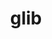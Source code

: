 ---
title: "glib"
layout: cache
categories: [package, v0.19]
meta: {"versions": ["2.74.1"], "compilers": ["gcc@=11.1.0", "gcc@=7.5.0", "oneapi@=2022.1.0"], "oss": ["ubuntu18.04", "ubuntu20.04"], "platforms": ["linux"], "targets": ["x86_64"], "stacks": ["data-vis-sdk", "e4s", "e4s-oneapi", "radiuss", "tutorial"], "num_specs": 4, "num_specs_by_stack": {"data-vis-sdk": 1, "tutorial": 1, "radiuss": 1, "e4s": 1, "e4s-oneapi": 1}}
spec_details: [{"hash": "m7i2ofv3sntgdo4nlbl7cgnppwmnwgcb", "compiler": "gcc@=7.5.0", "versions": ["2.74.1"], "os": "ubuntu18.04", "platform": "linux", "target": "x86_64", "variants": ["build_system=generic", "~libmount", "tracing=none"], "stacks": ["data-vis-sdk"], "size": "-", "tarball": "https://binaries.spack.io/releases/v0.19/build_cache/linux-ubuntu18.04-x86_64/gcc-7.5.0/glib-2.74.1/linux-ubuntu18.04-x86_64-gcc-7.5.0-glib-2.74.1-m7i2ofv3sntgdo4nlbl7cgnppwmnwgcb.spack"}, {"hash": "pqgjrjgepwrznupivpaqxtw4zjsm6tle", "compiler": "gcc@=7.5.0", "versions": ["2.74.1"], "os": "ubuntu18.04", "platform": "linux", "target": "x86_64", "variants": ["build_system=generic", "~libmount", "tracing=none"], "stacks": ["tutorial", "radiuss"], "size": "-", "tarball": "https://binaries.spack.io/releases/v0.19/build_cache/linux-ubuntu18.04-x86_64/gcc-7.5.0/glib-2.74.1/linux-ubuntu18.04-x86_64-gcc-7.5.0-glib-2.74.1-pqgjrjgepwrznupivpaqxtw4zjsm6tle.spack"}, {"hash": "23rderteyr3epuw67fwwh7j5i4cqo5bi", "compiler": "gcc@=11.1.0", "versions": ["2.74.1"], "os": "ubuntu20.04", "platform": "linux", "target": "x86_64", "variants": ["build_system=generic", "~libmount", "tracing=none"], "stacks": ["e4s"], "size": "-", "tarball": "https://binaries.spack.io/releases/v0.19/build_cache/linux-ubuntu20.04-x86_64/gcc-11.1.0/glib-2.74.1/linux-ubuntu20.04-x86_64-gcc-11.1.0-glib-2.74.1-23rderteyr3epuw67fwwh7j5i4cqo5bi.spack"}, {"hash": "noj2h7rwqvgx3xovh7uot2htpj4waqrs", "compiler": "oneapi@=2022.1.0", "versions": ["2.74.1"], "os": "ubuntu20.04", "platform": "linux", "target": "x86_64", "variants": ["build_system=generic", "~libmount", "tracing=none"], "stacks": ["e4s-oneapi"], "size": "-", "tarball": "https://binaries.spack.io/releases/v0.19/build_cache/linux-ubuntu20.04-x86_64/oneapi-2022.1.0/glib-2.74.1/linux-ubuntu20.04-x86_64-oneapi-2022.1.0-glib-2.74.1-noj2h7rwqvgx3xovh7uot2htpj4waqrs.spack"}]
---